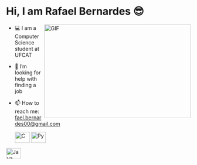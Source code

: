  # Hi, I am Rafael Bernardes 😎
 
 <img align="right" alt="GIF" src="https://user-images.githubusercontent.com/106562605/228649416-b1116870-8836-4544-8af8-b7a9989d6039.gif" width="400" height="256" />

- 💻 I am a Computer Science student at UFCAT
- 🤔 I’m looking for help with finding a job
- 📫 How to reach me: fael.bernardes00@gmail.com

  <img align="center" title="C" alt="C" height="30" width="40" src="https://user-images.githubusercontent.com/90339129/154599232-fd849fe2-efbd-4c97-837f-7210da1bfd4d.svg">
  <img align="center" title="Python" alt="Py" height="30" width="40" src="https://user-images.githubusercontent.com/90339129/154599527-5685a1e2-d774-43b1-9151-ddc414f0d9f1.svg">
 <img align="center" title="Java" alt="Java" height="30" width="40" src="https://user-images.githubusercontent.com/90339129/167925144-20057181-1f35-4620-a466-2ea4864de977.svg">
